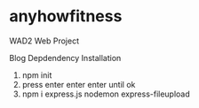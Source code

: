 # anyhowfitness
WAD2 Web Project

Blog Depdendency Installation 

1. npm init
2. press enter enter enter until ok 
2. npm i express.js nodemon express-fileupload
